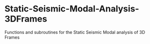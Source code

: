 # Static-Seismic-Modal-Analysis-3DFrames
 Functions and subroutines for the Static Seismic Modal analysis of 3D Frames
